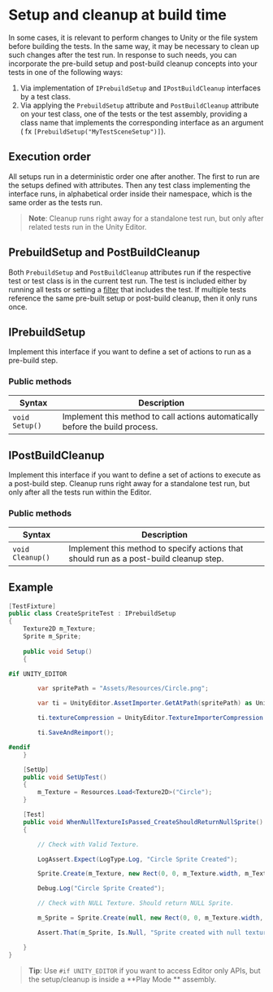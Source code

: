 # Setup and cleanup at build time

In some cases, it is relevant to perform changes to Unity or the file system before building the tests. In the same way,
it may be necessary to clean up such changes after the test run. In response to such needs, you can incorporate the
pre-build setup and post-build cleanup concepts into your tests in one of the following ways:

1. Via implementation of `IPrebuildSetup` and `IPostBuildCleanup` interfaces by a test class.
2. Via applying the `PrebuildSetup` attribute and `PostBuildCleanup` attribute on your test class, one of the tests or
   the test assembly, providing a class name that implements the corresponding interface as an argument (
   fx `[PrebuildSetup("MyTestSceneSetup")]`).

## Execution order

All setups run in a deterministic order one after another. The first to run are the setups defined with attributes. Then
any test class implementing the interface runs, in alphabetical order inside their namespace, which is the same order as
the tests run.

> **Note**: Cleanup runs right away for a standalone test run, but only after related tests run in the Unity Editor.

## PrebuildSetup and PostBuildCleanup

Both `PrebuildSetup` and `PostBuildCleanup` attributes run if the respective test or test class is in the current test
run. The test is included either by running all tests or setting a [filter](./workflow-create-test.md#filters) that
includes the test. If multiple tests reference the same pre-built setup or post-build cleanup, then it only runs once.

## IPrebuildSetup

Implement this interface if you want to define a set of actions to run as a pre-build step.

### Public methods

| Syntax         | Description                                                                   |
|----------------|-------------------------------------------------------------------------------|
| `void Setup()` | Implement this method to call actions automatically before the build process. |

## IPostBuildCleanup

Implement this interface if you want to define a set of actions to execute as a post-build step. Cleanup runs right away
for a standalone test run, but only after all the tests run within the Editor.

### Public methods

| Syntax           | Description                                                                            |
|------------------|----------------------------------------------------------------------------------------|
| `void Cleanup()` | Implement this method to specify actions that should run as a post-build cleanup step. |

## Example

```c#
[TestFixture]
public class CreateSpriteTest : IPrebuildSetup
{
    Texture2D m_Texture;
    Sprite m_Sprite;
    
    public void Setup()
    {

#if UNITY_EDITOR

        var spritePath = "Assets/Resources/Circle.png";

        var ti = UnityEditor.AssetImporter.GetAtPath(spritePath) as UnityEditor.TextureImporter;

        ti.textureCompression = UnityEditor.TextureImporterCompression.Uncompressed;

        ti.SaveAndReimport();

#endif
    }

    [SetUp]
    public void SetUpTest()
    {
        m_Texture = Resources.Load<Texture2D>("Circle");
    }

    [Test]
    public void WhenNullTextureIsPassed_CreateShouldReturnNullSprite()
    {

        // Check with Valid Texture.

        LogAssert.Expect(LogType.Log, "Circle Sprite Created");

        Sprite.Create(m_Texture, new Rect(0, 0, m_Texture.width, m_Texture.height), new Vector2(0.5f, 0.5f));

        Debug.Log("Circle Sprite Created");

        // Check with NULL Texture. Should return NULL Sprite.

        m_Sprite = Sprite.Create(null, new Rect(0, 0, m_Texture.width, m_Texture.height), new Vector2(0.5f, 0.5f));

        Assert.That(m_Sprite, Is.Null, "Sprite created with null texture should be null");

    }
}
```

> **Tip**: Use `#if UNITY_EDITOR` if you want to access Editor only APIs, but the setup/cleanup is inside a **Play Mode
** assembly.
